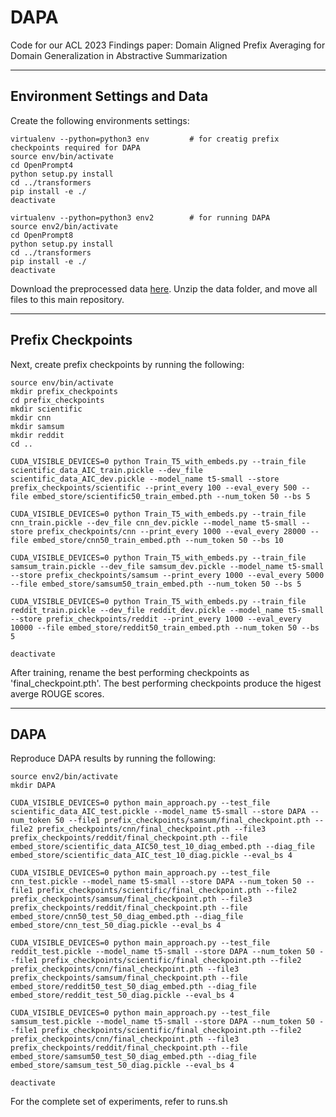 # DAPA
Code for our ACL 2023 Findings paper: Domain Aligned Prefix Averaging for Domain Generalization in Abstractive Summarization
<hr>

## Environment Settings and Data
Create the following environments settings:

```
virtualenv --python=python3 env         # for creatig prefix checkpoints required for DAPA
source env/bin/activate
cd OpenPrompt4
python setup.py install
cd ../transformers
pip install -e ./
deactivate

virtualenv --python=python3 env2        # for running DAPA
source env2/bin/activate
cd OpenPrompt8
python setup.py install
cd ../transformers
pip install -e ./
deactivate
```

Download the preprocessed data [here](https://drive.google.com/file/d/1mRwBWJ5DDo3Qb4I3LQirueBcHhzWTqkp/view?usp=sharing). Unzip the data folder, and move all files to this main repository.
<hr>

## Prefix Checkpoints
Next, create prefix checkpoints by running the following:

```
source env/bin/activate
mkdir prefix_checkpoints
cd prefix_checkpoints
mkdir scientific
mkdir cnn
mkdir samsum
mkdir reddit
cd ..

CUDA_VISIBLE_DEVICES=0 python Train_T5_with_embeds.py --train_file scientific_data_AIC_train.pickle --dev_file scientific_data_AIC_dev.pickle --model_name t5-small --store prefix_checkpoints/scientific --print_every 100 --eval_every 500 --file embed_store/scientific50_train_embed.pth --num_token 50 --bs 5

CUDA_VISIBLE_DEVICES=0 python Train_T5_with_embeds.py --train_file cnn_train.pickle --dev_file cnn_dev.pickle --model_name t5-small --store prefix_checkpoints/cnn --print_every 1000 --eval_every 28000 --file embed_store/cnn50_train_embed.pth --num_token 50 --bs 10

CUDA_VISIBLE_DEVICES=0 python Train_T5_with_embeds.py --train_file samsum_train.pickle --dev_file samsum_dev.pickle --model_name t5-small --store prefix_checkpoints/samsum --print_every 1000 --eval_every 5000 --file embed_store/samsum50_train_embed.pth --num_token 50 --bs 5

CUDA_VISIBLE_DEVICES=0 python Train_T5_with_embeds.py --train_file reddit_train.pickle --dev_file reddit_dev.pickle --model_name t5-small --store prefix_checkpoints/reddit --print_every 1000 --eval_every 10000 --file embed_store/reddit50_train_embed.pth --num_token 50 --bs 5

deactivate
```
After training, rename the best performing checkpoints as 'final_checkpoint.pth'. The best performing checkpoints produce the higest averge ROUGE scores.
<hr>

## DAPA
Reproduce DAPA results by running the following:

```
source env2/bin/activate
mkdir DAPA

CUDA_VISIBLE_DEVICES=0 python main_approach.py --test_file scientific_data_AIC_test.pickle --model_name t5-small --store DAPA --num_token 50 --file1 prefix_checkpoints/samsum/final_checkpoint.pth --file2 prefix_checkpoints/cnn/final_checkpoint.pth --file3 prefix_checkpoints/reddit/final_checkpoint.pth --file embed_store/scientific_data_AIC50_test_10_diag_embed.pth --diag_file embed_store/scientific_data_AIC_test_10_diag.pickle --eval_bs 4

CUDA_VISIBLE_DEVICES=0 python main_approach.py --test_file cnn_test.pickle --model_name t5-small --store DAPA --num_token 50 --file1 prefix_checkpoints/scientific/final_checkpoint.pth --file2 prefix_checkpoints/samsum/final_checkpoint.pth --file3 prefix_checkpoints/reddit/final_checkpoint.pth --file embed_store/cnn50_test_50_diag_embed.pth --diag_file embed_store/cnn_test_50_diag.pickle --eval_bs 4

CUDA_VISIBLE_DEVICES=0 python main_approach.py --test_file reddit_test.pickle --model_name t5-small --store DAPA --num_token 50 --file1 prefix_checkpoints/scientific/final_checkpoint.pth --file2 prefix_checkpoints/cnn/final_checkpoint.pth --file3 prefix_checkpoints/samsum/final_checkpoint.pth --file embed_store/reddit50_test_50_diag_embed.pth --diag_file embed_store/reddit_test_50_diag.pickle --eval_bs 4

CUDA_VISIBLE_DEVICES=0 python main_approach.py --test_file samsum_test.pickle --model_name t5-small --store DAPA --num_token 50 --file1 prefix_checkpoints/scientific/final_checkpoint.pth --file2 prefix_checkpoints/cnn/final_checkpoint.pth --file3 prefix_checkpoints/reddit/final_checkpoint.pth --file embed_store/samsum50_test_50_diag_embed.pth --diag_file embed_store/samsum_test_50_diag.pickle --eval_bs 4

deactivate
```
For the complete set of experiments, refer to runs.sh
